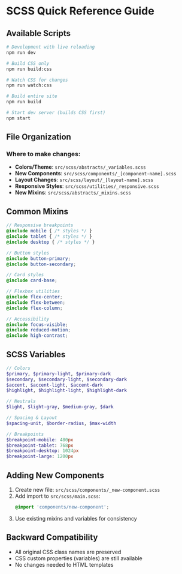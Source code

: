 # SCSS Quick Reference Guide

## Available Scripts

```bash
# Development with live reloading
npm run dev

# Build CSS only
npm run build:css

# Watch CSS for changes
npm run watch:css

# Build entire site
npm run build

# Start dev server (builds CSS first)
npm start
```

## File Organization

### Where to make changes:

- **Colors/Theme**: `src/scss/abstracts/_variables.scss`
- **New Components**: `src/scss/components/_[component-name].scss`
- **Layout Changes**: `src/scss/layout/_[layout-name].scss`
- **Responsive Styles**: `src/scss/utilities/_responsive.scss`
- **New Mixins**: `src/scss/abstracts/_mixins.scss`

## Common Mixins

```scss
// Responsive breakpoints
@include mobile { /* styles */ }
@include tablet { /* styles */ }
@include desktop { /* styles */ }

// Button styles
@include button-primary;
@include button-secondary;

// Card styles
@include card-base;

// Flexbox utilities
@include flex-center;
@include flex-between;
@include flex-column;

// Accessibility
@include focus-visible;
@include reduced-motion;
@include high-contrast;
```

## SCSS Variables

```scss
// Colors
$primary, $primary-light, $primary-dark
$secondary, $secondary-light, $secondary-dark
$accent, $accent-light, $accent-dark
$highlight, $highlight-light, $highlight-dark

// Neutrals
$light, $light-gray, $medium-gray, $dark

// Spacing & Layout
$spacing-unit, $border-radius, $max-width

// Breakpoints
$breakpoint-mobile: 480px
$breakpoint-tablet: 768px
$breakpoint-desktop: 1024px
$breakpoint-large: 1200px
```

## Adding New Components

1. Create new file: `src/scss/components/_new-component.scss`
2. Add import to `src/scss/main.scss`:
   ```scss
   @import 'components/new-component';
   ```
3. Use existing mixins and variables for consistency

## Backward Compatibility

- All original CSS class names are preserved
- CSS custom properties (variables) are still available
- No changes needed to HTML templates
